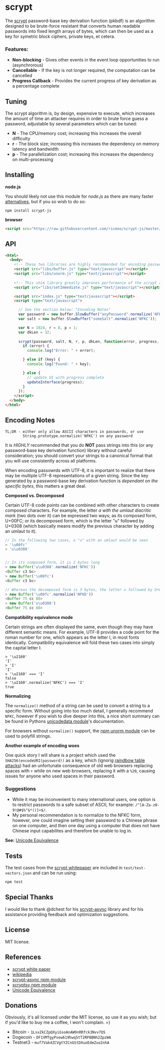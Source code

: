 scrypt
======

The [scrypt](https://en.wikipedia.org/wiki/Scrypt) password-base key derivation function (pkbdf) is an algorithm designed to be brute-force resistant that converts human readable passwords into fixed length arrays of bytes, which can then be used as a key for symetric block ciphers, private keys, et cetera.

### Features:
- **Non-blocking** - Gives other events in the event loop opportunities to run (asynchrorous)
- **Cancellable** - If the key is not longer required, the computation can be cancelled
- **Progress Callback** - Provides the current progress of key derivation as a percentage complete


Tuning
------

The scrypt algorithm is, by design, expensive to execute, which increases the amount of time an attacker requires in order to brute force guess a password, adjustable by several parameters which can be tuned:
- **N** - The CPU/memory cost; increasing this increases the overall difficulty
- **r** - The block size; increasing this increases the dependency on memory latency and bandwidth
- **p** - The parallelization cost; increasing this increases the dependency on multi-processing



Installing
----------

**node.js**

You should likely not use this module for *node.js* as there are many faster [alternatives](https://www.npmjs.com/package/scrypt), but if you so wish to do so:

```
npm install scrypt-js
```


**browser**

```html
<script src="https://raw.githubusercontent.com/ricmoo/scrypt-js/master/scrypt.js" type="text/javascript"></script>
```

API
---

```html
<html>
  <body>
    <!-- These two libraries are highly recommended for encoding password/salt -->
    <script src="libs/buffer.js" type="text/javascript"></script>
    <script src="libs/unorm.js" type="text/javascript"></script>
    
    <!-- This shim library greatly improves performance of the scrypt algorithm -->
    <script src="libs/setImmediate.js" type="text/javascript"></script>

    <script src="index.js" type="text/javascript"></script>
    <script type="text/javascript">

      // See the section below: "Encoding Notes"
      var password = new buffer.SlowBuffer("anyPassword".normalize('NFKC'));
      var salt = new buffer.SlowBuffer("someSalt".normalize('NFKC'));

      var N = 1024, r = 8, p = 1;
      var dkLen = 32;
    
      scrypt(password, salt, N, r, p, dkLen, function(error, progress, key) {
        if (error) {
          console.log("Error: " + error);

        } else if (key) {
          console.log("Found: " + key);

        } else {
          // update UI with progress complete
          updateInterface(progress);
        }
      });
    </script>
  </body>
</html>
```

Encoding Notes
--------------

```
TL;DR - either only allow ASCII characters in passwords, or use
        String.prototype.normalize('NFKC') on any password
```

It is *HIGHLY* recommended that you do **NOT** pass strings into this (or any password-base key derivation function) library without careful consideration; you should convert your strings to a canonical format that you will use consistently across all platforms.

When encoding passowrds with UTF-8, it is important to realize that there may be multiple UTF-8 representations of a given string. Since the key generated by a password-base key derivation function is *dependant on the specific bytes*, this matters a great deal.

**Composed vs. Decomposed**

Certain UTF-8 code points can be combined with other characters to create composed characters. For example, the letter *a with the umlaut diacritic mark* (two dots over it) can be expressed two ways; as its composed form, U+00FC; or its decomposed form, which is the letter "u" followed by U+0308 (which basically means modify the previous character by adding an umlaut to it).

```javascript
// In the following two cases, a "u" with an umlaut would be seen
> '\u00fc'
> 'u\u0308'


// In its composed form, it is 2 bytes long
> new Buffer('u\u0308'.normalize('NFKC'))
<Buffer c3 bc>
> new Buffer('\u00fc')
<Buffer c3 bc>

// Whereas the decomposed form is 3 bytes, the letter u followed by U+0308
> new Buffer('\u00fc'.normalize('NFKD'))
<Buffer 75 cc 88>
> new Buffer('u\u0308')
<Buffer 75 cc 88>
```


**Compatibility equivalence mode**

Certain strings are often displayed the same, even though they may have different semantic means. For example, UTF-8 provides a code point for the roman number for one, which appears as the letter I, in most fonts identically. Compatibility equivalence will fold these two cases into simply the capital letter I.

```
> '\u2160'
'I'
> 'I'
'I'
> '\u2160' === 'I'
false
> '\u2160'.normalize('NFKC') === 'I'
true
```                                        


**Normalizing**

The `normalize()` method of a string can be used to convert a string to a specific form. Without going into too much detail, I generally recommend `NFKC`, however if you wish to dive deeper into this, a nice short summary can be found in Pythons [unicodedata module](https://docs.python.org/2/library/unicodedata.html#unicodedata.normalize)'s documentation.

For browsers without `normalize()` support, the [npm unorm module](https://www.npmjs.com/package/unorm) can be used to polyfill strings.


**Another example of encoding woes**

One quick story I will share is a project which used the `SHA256(encodeURI(password))` as a key, which (ignorig [raindbow table attacks](https://en.wikipedia.org/wiki/Rainbow_table)) had an unfortunate consequence of old web browsers replacing spaces with `+` while on new web browsers, replacing it with a `%20`, causing issues for anyone who used spaces in their password.


### Suggestions

- While it may be inconvenient to many international users, one option is to restrict passwords to a safe subset of ASCII, for example: `/^[A-Za-z0-9!@#$%^&*()]+$/`.
- My personal recommendation is to normalize to the NFKC form, however, one could imagine setting their password to a Chinese phrase on one computer, and then one day using a computer that does not have Chinese input capabilites and therefore be unable to log in.

**See:** [Unicode Equivalence](https://en.wikipedia.org/wiki/Unicode_equivalence)


Tests
-----

The test cases from the [scrypt whitepaper](http://www.tarsnap.com/scrypt/scrypt.pdf) are included in `test/test-vectors.json` and can be run using:

```javascript
npm test
```

Special Thanks
--------------

I would like to thank @dchest for his [scrypt-async](https://github.com/dchest/scrypt-async-js) library and for his assistance providing feedback and optimization suggestions.


License
-------

MIT license.


References
----------

- [scrypt white paper](http://www.tarsnap.com/scrypt/scrypt.pdf)
- [wikipedia](https://en.wikipedia.org/wiki/Scrypt)
- [scrypt-async npm module](https://www.npmjs.com/package/scrypt-async)
- [scryptsy npm module](https://www.npmjs.com/package/scryptsy)
- [Unicode Equivalence](https://en.wikipedia.org/wiki/Unicode_equivalence)


Donations
---------

Obviously, it's all licensed under the MIT license, so use it as you wish; but if you'd like to buy me a coffee, I won't complain. =)

- Bitcoin - `1LsxZkCZpQXyiGsoAnAW9nRRfck3Nvv7QS`
- Dogecoin - `DF1VMTgyPsew619hwq5tT2RP8BNh2ZpzWA`
- Testnet3 - `muf7Vak4ZCVgtYZCnGStDXuoEdmZuo2nhA`
